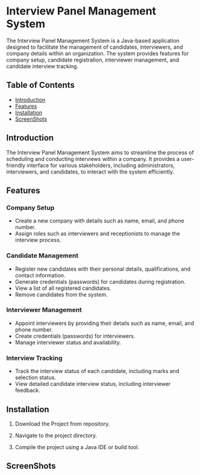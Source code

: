 # Interview Panel Management System

The Interview Panel Management System is a Java-based application designed to facilitate the management of candidates, interviewers, and company details within an organization. The system provides features for company setup, candidate registration, interviewer management, and candidate interview tracking.

## Table of Contents

- [Introduction](#introduction)
- [Features](#features)
- [Installation](#installation)
- [ScreenShots](#screenshots)

## Introduction

The Interview Panel Management System aims to streamline the process of scheduling and conducting interviews within a company. It provides a user-friendly interface for various stakeholders, including administrators, interviewers, and candidates, to interact with the system efficiently.

## Features

### Company Setup

- Create a new company with details such as name, email, and phone number.
- Assign roles such as interviewers and receptionists to manage the interview process.

### Candidate Management

- Register new candidates with their personal details, qualifications, and contact information.
- Generate credentials (passwords) for candidates during registration.
- View a list of all registered candidates.
- Remove candidates from the system.

### Interviewer Management

- Appoint interviewers by providing their details such as name, email, and phone number.
- Create credentials (passwords) for interviewers.
- Manage interviewer status and availability.

### Interview Tracking

- Track the interview status of each candidate, including marks and selection status.
- View detailed candidate interview status, including interviewer feedback.

## Installation

1. Download the Project from repository.
   
2. Navigate to the project directory.
   
3. Compile the project using a Java IDE or build tool.

## ScreenShots
   
